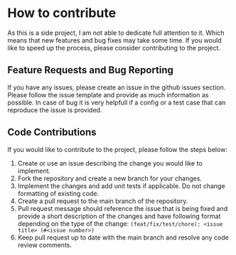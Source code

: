 # How to contribute

As this is a side project, I am not able to dedicate full attention to it. Which means that new features and bug fixes may take some time. If you would like to speed up the process, please consider contributing to the project.

## Feature Requests and Bug Reporting

If you have any issues, please create an issue in the github issues section. Please follow the issue template and provide as much information as possible.  In case of bug it is very helpfull if a config or a test case that can reproduce the issue is provided. 

## Code Contributions

If you would like to contribute to the project, please follow the steps below:
1. Create or use an issue describing the change you would like to implement. 
2. Fork the repository and create a new branch for your changes.
3. Implement the changes and add unit tests if applicable. Do not change formatting of existing code.
4. Create a pull request to the main branch of the repository. 
5. Pull request message should reference the issue that is being fixed and provide a short description of the changes and have following format depending on the type of the change: 
`(feat/fix/test/chore): <issue title> (#<issue number>)`
6. Keep pull request up to date with the main branch and resolve any code review comments.